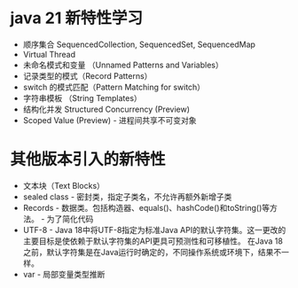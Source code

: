 # java 21 新特性学习

- 顺序集合 SequencedCollection, SequencedSet, SequencedMap
- Virtual Thread
- 未命名模式和变量 （Unnamed Patterns and Variables）
- 记录类型的模式（Record Patterns）
- switch 的模式匹配（Pattern Matching for switch）
- 字符串模板 （String Templates）
- 结构化并发 Structured Concurrency (Preview)
- Scoped Value (Preview) - 进程间共享不可变对象

# 其他版本引入的新特性
- 文本块（Text Blocks）
- sealed class - 密封类，指定子类名，不允许再额外新增子类
- Records - 数据类。包括构造器、equals()、hashCode()和toString()等方法。 - 为了简化代码
- UTF-8 - Java 18中将UTF-8指定为标准Java API的默认字符集。这一更改的主要目标是使依赖于默认字符集的API更具可预测性和可移植性。 在Java 18之前，默认字符集是在Java运行时确定的，不同操作系统或环境下，结果不一样。
- var - 局部变量类型推断
